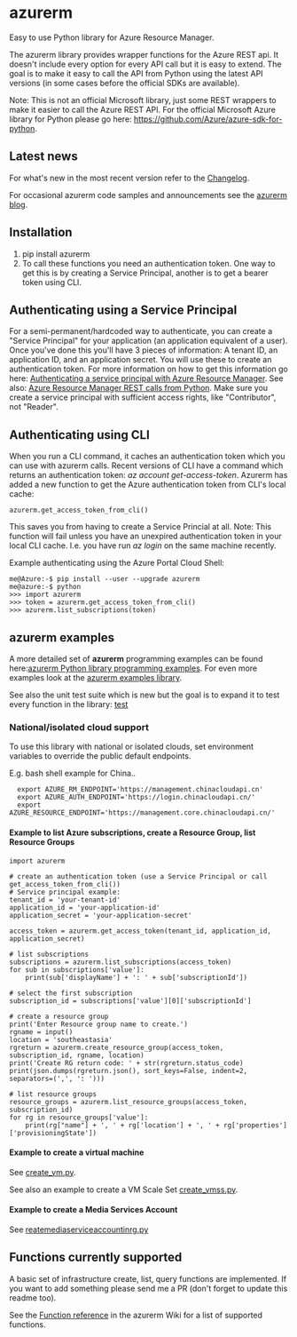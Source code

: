 # azurerm
Easy to use Python library for Azure Resource Manager.

The azurerm library provides wrapper functions for the Azure REST api. It doesn't include every option for every API call but it is easy to extend. The goal is to make it easy to call the API from Python using the latest API versions (in some cases before the official SDKs are available).

Note: This is not an official Microsoft library, just some REST wrappers to make it easier to call the Azure REST API. For the official Microsoft Azure library for Python please go here: <a href="https://github.com/Azure/azure-sdk-for-python">https://github.com/Azure/azure-sdk-for-python</a>.

## Latest news
For what's new in the most recent version refer to the [Changelog](https://github.com/gbowerman/azurerm/blob/master/changelog.md).

For occasional azurerm code samples and announcements see the [azurerm blog](https://msftstack.wordpress.com/?s=azurerm).

## Installation
1. pip install azurerm
2. To call these functions you need an authentication token. One way to get this is by creating a Service Principal, another is to get a bearer token using CLI. 

## Authenticating using a Service Principal
For a semi-permanent/hardcoded way to authenticate, you can create a "Service Principal" for your application (an application equivalent of a user). Once you've done this you'll have 3 pieces of information: A tenant ID, an application ID, and an application secret. You will use these to create an authentication token. For more information on how to get this information go here: [Authenticating a service principal with Azure Resource Manager](https://azure.microsoft.com/en-us/documentation/articles/resource-group-authenticate-service-principal/). See also: [Azure Resource Manager REST calls from Python](https://msftstack.wordpress.com/2016/01/05/azure-resource-manager-authentication-with-python/). Make sure you create a service principal with sufficient access rights, like "Contributor", not "Reader".

## Authenticating using CLI
When you run a CLI command, it caches an authentication token which you can use with azurerm calls. Recent versions of CLI have a command which returns an authentication token: _az account get-access-token_. Azurerm has added a new function to get the Azure authentication token from CLI's local cache: 
```
azurerm.get_access_token_from_cli()
```
This saves you from having to create a Service Princial at all. Note: This function will fail unless you have an unexpired authentication token in your local CLI cache. I.e. you have run _az login_ on the same machine recently.

Example authenticating using the Azure Portal Cloud Shell:
```
me@Azure:-$ pip install --user --upgrade azurerm
me@azure:-$ python
>>> import azurerm
>>> token = azurerm.get_access_token_from_cli()
>>> azurerm.list_subscriptions(token)
```

## azurerm examples
A more detailed set of **azurerm** programming examples can be found here:[azurerm Python library programming examples](https://github.com/gbowerman/azurerm/blob/master/examples.md). For even more examples look at the [azurerm examples library](https://github.com/gbowerman/azurerm/tree/master/examples). 

See also the unit test suite which is new but the goal is to expand it to test every function in the library: [test](https://github.com/gbowerman/azurerm/tree/master/test)

### National/isolated cloud support
To use this library with national or isolated clouds, set environment variables to override the public default endpoints.

E.g. bash shell example for China..
``` 
  export AZURE_RM_ENDPOINT='https://management.chinacloudapi.cn'
  export AZURE_AUTH_ENDPOINT='https://login.chinacloudapi.cn/'
  export AZURE_RESOURCE_ENDPOINT='https://management.core.chinacloudapi.cn/'
```

#### Example to list Azure subscriptions, create a Resource Group, list Resource Groups
```
import azurerm

# create an authentication token (use a Service Principal or call get_access_token_from_cli())
# Service principal example:
tenant_id = 'your-tenant-id'
application_id = 'your-application-id'
application_secret = 'your-application-secret'

access_token = azurerm.get_access_token(tenant_id, application_id, application_secret)

# list subscriptions
subscriptions = azurerm.list_subscriptions(access_token)
for sub in subscriptions['value']:
    print(sub['displayName'] + ': ' + sub['subscriptionId'])

# select the first subscription
subscription_id = subscriptions['value'][0]['subscriptionId']

# create a resource group
print('Enter Resource group name to create.')
rgname = input()
location = 'southeastasia'
rgreturn = azurerm.create_resource_group(access_token, subscription_id, rgname, location)
print('Create RG return code: ' + str(rgreturn.status_code)
print(json.dumps(rgreturn.json(), sort_keys=False, indent=2, separators=(',', ': ')))

# list resource groups
resource_groups = azurerm.list_resource_groups(access_token, subscription_id)
for rg in resource_groups['value']:
    print(rg["name"] + ', ' + rg['location'] + ', ' + rg['properties']['provisioningState'])
``` 

#### Example to create a virtual machine
See [create_vm.py](https://github.com/gbowerman/azurerm/tree/master/examples/create_vm.py).

See also an example to create a VM Scale Set [create_vmss.py](https://github.com/gbowerman/azurerm/tree/master/examples/create_vmss.py).

#### Example to create a Media Services Account
See [reatemediaserviceaccountinrg.py](https://github.com/gbowerman/azurerm/tree/master/examples/createmediaserviceaccountinrg.py)

## Functions currently supported
A basic set of infrastructure create, list, query functions are implemented. If you want to add something please send me a PR (don't forget to update this readme too).

See the [Function reference](https://github.com/gbowerman/azurerm/wiki/Function-reference) in the azurerm Wiki for a list of supported functions.